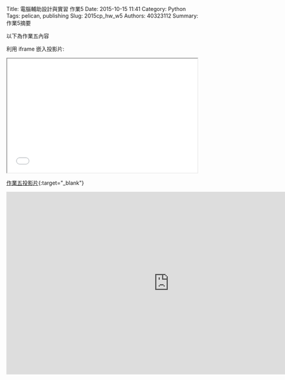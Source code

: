 Title: 電腦輔助設計與實習 作業5
Date: 2015-10-15 11:41
Category: Python
Tags: pelican, publishing
Slug: 2015cp_hw_w5
Authors: 40323112
Summary: 作業5摘要

以下為作業五內容

利用 iframe 嵌入投影片:

<iframe src="simplest4.html" width="500" height="300"></iframe>

[作業五投影片](simplest4.html){:target="_blank"}
<iframe width="854" height="480" src="https://www.youtube.com/embed/QHG_t2RSTkI" frameborder="0" allowfullscreen></iframe>